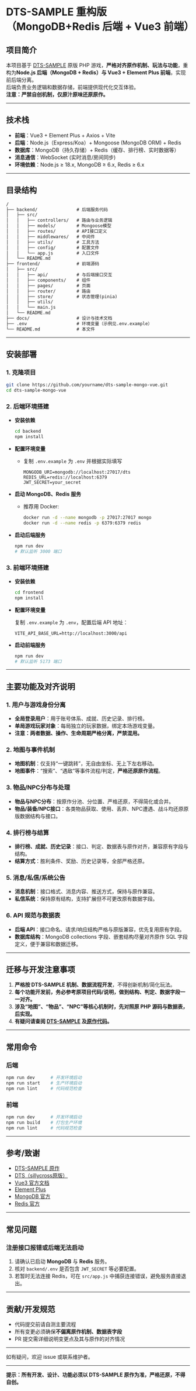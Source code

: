 
# DTS-SAMPLE 重构版（MongoDB+Redis 后端 + Vue3 前端）

## 项目简介

本项目基于 [DTS-SAMPLE](https://github.com/yiwang0w0/dts) 原版 PHP 游戏，**严格对齐原作机制、玩法与功能**，重构为**Node.js 后端（MongoDB + Redis）与 Vue3 + Element Plus 前端**，实现前后端分离。  
后端负责业务逻辑和数据存储，前端提供现代化交互体验。  
**注意：严禁自创机制，仅原汁原味还原原作。**

---

## 技术栈

- **前端**：Vue3 + Element Plus + Axios + Vite
- **后端**：Node.js（Express/Koa）+ Mongoose (MongoDB ORM) + Redis
- **数据库**：MongoDB（持久存储）+ Redis（缓存、排行榜、实时数据等）
- **消息通信**：WebSocket (实时消息/房间同步)
- **环境依赖**：Node.js ≥ 18.x, MongoDB ≥ 6.x, Redis ≥ 6.x

---

## 目录结构

```txt
/
├── backend/               # 后端服务代码
│   ├── src/
│   │   ├── controllers/   # 路由与业务逻辑
│   │   ├── models/        # Mongoose模型
│   │   ├── routes/        # API接口定义
│   │   ├── middlewares/   # 中间件
│   │   ├── utils/         # 工具方法
│   │   ├── config/        # 配置文件
│   │   └── app.js         # 入口文件
│   └── README.md
├── frontend/              # 前端源码
│   ├── src/
│   │   ├── api/           # 与后端接口交互
│   │   ├── components/    # 组件
│   │   ├── pages/         # 页面
│   │   ├── router/        # 路由
│   │   ├── store/         # 状态管理(pinia)
│   │   ├── utils/
│   │   └── main.js
│   └── README.md
├── docs/                  # 设计与技术文档
├── .env                   # 环境变量（示例见.env.example）
└── README.md              # 本文件
```

---

## 安装部署

### 1. 克隆项目

```bash
git clone https://github.com/yourname/dts-sample-mongo-vue.git
cd dts-sample-mongo-vue
```

### 2. 后端环境搭建

- **安装依赖**

  ```bash
  cd backend
  npm install
  ```

- **配置环境变量**
  - 复制 `.env.example` 为 `.env` 并根据实际填写
    ```
    MONGODB_URI=mongodb://localhost:27017/dts
    REDIS_URL=redis://localhost:6379
    JWT_SECRET=your_secret
    ```

- **启动 MongoDB、Redis 服务**
  - 推荐用 Docker:
    ```bash
    docker run -d --name mongodb -p 27017:27017 mongo
    docker run -d --name redis -p 6379:6379 redis
    ```

- **启动后端服务**
  ```bash
  npm run dev
  # 默认监听 3000 端口
  ```

### 3. 前端环境搭建

- **安装依赖**

  ```bash
  cd frontend
  npm install
  ```

- **配置环境变量**

  复制 `.env.example` 为 `.env`，配置后端 API 地址：
  ```
  VITE_API_BASE_URL=http://localhost:3000/api
  ```

- **启动前端服务**
  ```bash
  npm run dev
  # 默认监听 5173 端口
  ```

---

## 主要功能及对齐说明

### 1. 用户与游戏身份分离

- **全局登录用户**：用于账号体系、成就、历史记录、排行榜。
- **单局游戏玩家对象**：每局独立的玩家数据，绑定本场游戏变量。
- **注意：两者数据、操作、生命周期严格分离，严禁混用。**

### 2. 地图与事件机制

- **地图机制**：仅支持“一键跳转”，无自由坐标、无上下左右移动。
- **地图事件**：“搜索”、“遇敌”等事件流程/判定，**严格还原原作流程**。

### 3. 物品/NPC分布与处理

- **物品与NPC分布**：按原作分池、分位置、严格还原，不得简化或合并。
- **物品/装备/NPC接口**：各类物品获取、使用、丢弃、NPC遭遇、战斗均还原原版数据结构与接口。

### 4. 排行榜与结算

- **排行榜、成就、历史记录**：接口、判定、数据表与原作对齐，兼容原有字段与结构。
- **结算方式**：胜利条件、奖励、历史记录等，全部严格还原。

### 5. 消息/私信/系统公告

- **消息机制**：接口格式、消息内容、推送方式，保持与原作兼容。
- **私信系统**：保持原有结构，支持扩展但不可更改原有数据字段。

### 6. API 规范与数据表

- **后端 API**：接口命名、请求/响应结构严格与原版兼容，优先复用原有字段。
- **数据库结构**：MongoDB collections 字段、嵌套结构尽量对齐原作 SQL 字段定义，便于兼容和数据迁移。

---

## 迁移与开发注意事项

1. **严格按 DTS-SAMPLE 机制、数据流程开发**，不得创新机制/简化玩法。
2. **每个功能开发前，务必参考原项目代码/说明，做到结构、判定、数据字段一一对齐。**
3. **涉及“地图”、“物品”、“NPC”等核心机制时，先对照原 PHP 源码与数据表，后实现。**
4. **有疑问请查阅 [DTS-SAMPLE](https://github.com/yiwang0w0/dts) 及[原作代码](https://github.com/sillycross/dts)。**

---

## 常用命令

### 后端

```bash
npm run dev      # 开发环境启动
npm run start    # 生产环境启动
npm run lint     # 代码规范检查
```

### 前端

```bash
npm run dev      # 开发环境启动
npm run build    # 打包生产环境
npm run lint     # 代码规范检查
```

---

## 参考/致谢

- [DTS-SAMPLE 原作](https://github.com/yiwang0w0/dts)
- [DTS（sillycross原版）](https://github.com/sillycross/dts)
- [Vue3 官方文档](https://cn.vuejs.org/)
- [Element Plus](https://element-plus.org/)
- [MongoDB 官方](https://www.mongodb.com/)
- [Redis 官方](https://redis.io/)

---

## 常见问题

### 注册接口报错或后端无法启动

1. 请确认已启动 **MongoDB** 与 **Redis** 服务。
2. 核对 `backend/.env` 是否包含 `JWT_SECRET` 等必要配置。
3. 若暂时无法连接 Redis，可在 `src/app.js` 中捕获连接错误，避免服务直接退出。

---

## 贡献/开发规范

- 代码提交前请自测主要流程
- 所有变更必须确保**不偏离原作机制、数据表字段**
- PR 提交需详细说明变更点及其与原作的对齐情况

---

如有疑问，欢迎 issue 或联系维护者。

---

**提示：所有开发、设计、功能必须以 DTS-SAMPLE 原作为准，严格还原，不得自创。**
